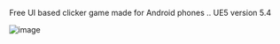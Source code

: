 Free UI based clicker game made for Android phones .. UE5 version 5.4


![image](https://github.com/shandawgy/UE5-UI-Game/assets/8496756/ee4291a9-6373-4592-bb49-717425c3f4d2)
